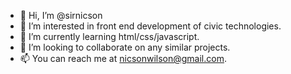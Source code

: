 - 👋 Hi, I’m @sirnicson
- 👀 I’m interested in front end development of civic technologies.
- 🌱 I’m currently learning html/css/javascript.
- 💞️ I’m looking to collaborate on any similar projects.
- 📫 You can reach me at nicsonwilson@gmail.com.

<!---
sirnicson/sirnicson is a ✨ special ✨ repository because its `README.md` (this file) appears on your GitHub profile.
You can click the Preview link to take a look at your changes.
--->
